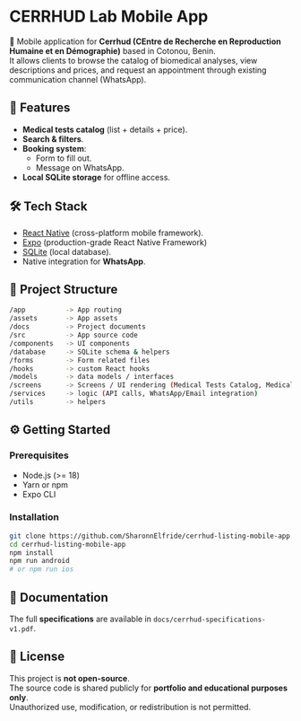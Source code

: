 # CERRHUD Lab Mobile App

📱 Mobile application for **Cerrhud (CEntre de Recherche en Reproduction Humaine et en Démographie)** based in Cotonou, Benin. <br>
It allows clients to browse the catalog of biomedical analyses, view descriptions and prices, and request an appointment through existing communication channel (WhatsApp).

## 🚀 Features

- **Medical tests catalog** (list + details + price).
- **Search & filters**.
- **Booking system**:
  - Form to fill out.
  - Message on WhatsApp.
- **Local SQLite storage** for offline access.

## 🛠️ Tech Stack

- [React Native](https://reactnative.dev/) (cross-platform mobile framework).
- [Expo](https://expo.dev/) (production-grade React Native Framework)
- [SQLite](https://www.sqlite.org/index.html) (local database).
- Native integration for **WhatsApp**.

## 📂 Project Structure

```bash
/app          -> App routing
/assets       -> App assets
/docs         -> Project documents
/src          -> App source code
/components   -> UI components
/database     -> SQLite schema & helpers
/forms        -> Form related files
/hooks        -> custom React hooks
/models       -> data models / interfaces
/screens      -> Screens / UI rendering (Medical Tests Catalog, Medical Tests Details, Booking)
/services     -> logic (API calls, WhatsApp/Email integration)
/utils        -> helpers
```

## ⚙️ Getting Started

### Prerequisites

- Node.js (>= 18)
- Yarn or npm
- Expo CLI

### Installation

```bash
git clone https://github.com/SharonnElfride/cerrhud-listing-mobile-app.git
cd cerrhud-listing-mobile-app
npm install
npm run android
# or npm run ios
```

## 📖 Documentation

The full **specifications** are available in `docs/cerrhud-specifications-v1.pdf`.

## 📜 License

This project is **not open-source**.  
The source code is shared publicly for **portfolio and educational purposes only**.  
Unauthorized use, modification, or redistribution is not permitted.
